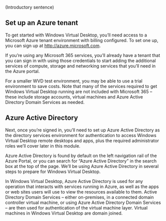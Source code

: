 (Introductory sentence)

## Set up an Azure tenant 
To get started with Windows Virtual Desktop, you’ll need access to a Microsoft Azure tenant environment with billing configured. To set one up, you can sign up at http://azure.microsoft.com.  

If you’re using any Microsoft 365 services, you’ll already have a tenant that you can sign in with using those credentials to start adding the additional services of compute, storage and networking services that you’ll need in the Azure portal. 

For a smaller WVD test environment, you may be able to use a trial environment to save costs. Note that many of the services required to get Windows Virtual Desktop running are not included with Microsoft 365 – these include storage accounts, virtual machines and Azure Active Directory Domain Services as needed.  

## Azure Active Directory 
Next, once you’re signed in, you’ll need to set up Azure Active Directory as the directory services environment for authentication to access Windows Virtual Desktop remote desktops and apps, plus the required administrator roles we’ll cover later in this module. 

Azure Active Directory is found by default on the left navigation rail of the Azure Portal, or you can search for “Azure Active Directory” in the search box at the top of the page. We’ll be using Azure Active Directory in several steps to prepare for Windows Virtual Desktop. 

In Windows Virtual Desktop, Azure Active Directory is used for any operation that interacts with services running in Azure, as well as the apps or web sites users will use to view the resources available to them. Active Directory Domain Services – either on-premises, in a connected domain controller virtual machine, or using Azure Active Directory Domain Services – are then used for authentication of the virtual machine layer. Virtual machines in Windows Virtual Desktop are domain joined. 
